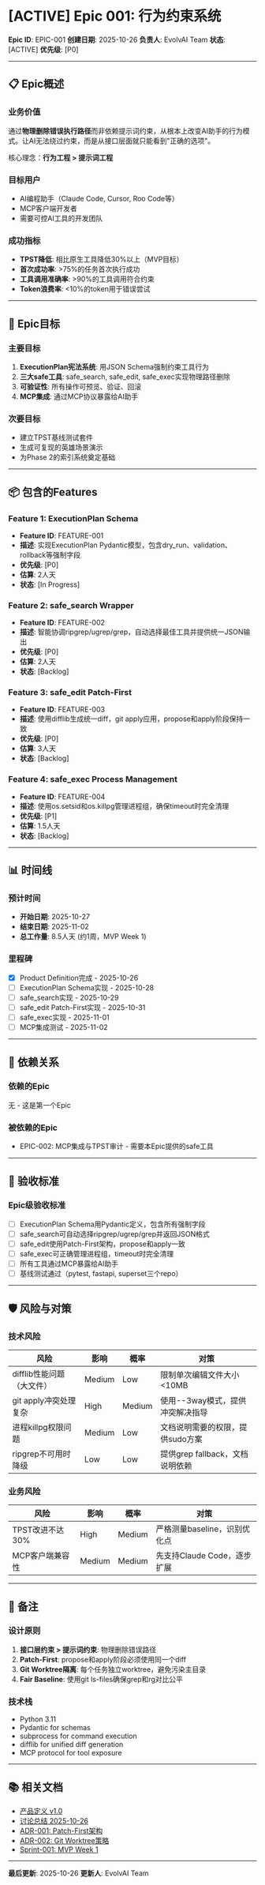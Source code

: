 # [ACTIVE] Epic 001: 行为约束系统

**Epic ID**: EPIC-001
**创建日期**: 2025-10-26
**负责人**: EvolvAI Team
**状态**: [ACTIVE]
**优先级**: [P0]

---

## 📋 Epic概述

### 业务价值
通过**物理删除错误执行路径**而非依赖提示词约束，从根本上改变AI助手的行为模式。让AI无法绕过约束，而是从接口层面就只能看到"正确的选项"。

核心理念：**行为工程 > 提示词工程**

### 目标用户
- AI编程助手（Claude Code, Cursor, Roo Code等）
- MCP客户端开发者
- 需要可控AI工具的开发团队

### 成功指标
- **TPST降低**: 相比原生工具降低30%以上（MVP目标）
- **首次成功率**: >75%的任务首次执行成功
- **工具调用准确率**: >90%的工具调用符合约束
- **Token浪费率**: <10%的token用于错误尝试

---

## 🎯 Epic目标

### 主要目标
1. **ExecutionPlan宪法系统**: 用JSON Schema强制约束工具行为
2. **三大safe工具**: safe_search, safe_edit, safe_exec实现物理路径删除
3. **可验证性**: 所有操作可预览、验证、回滚
4. **MCP集成**: 通过MCP协议暴露给AI助手

### 次要目标
- 建立TPST基线测试套件
- 生成可复现的英雄场景演示
- 为Phase 2的索引系统奠定基础

---

## 📦 包含的Features

### Feature 1: ExecutionPlan Schema
- **Feature ID**: FEATURE-001
- **描述**: 实现ExecutionPlan Pydantic模型，包含dry_run、validation、rollback等强制字段
- **优先级**: [P0]
- **估算**: 2人天
- **状态**: [In Progress]

### Feature 2: safe_search Wrapper
- **Feature ID**: FEATURE-002
- **描述**: 智能协调ripgrep/ugrep/grep，自动选择最佳工具并提供统一JSON输出
- **优先级**: [P0]
- **估算**: 2人天
- **状态**: [Backlog]

### Feature 3: safe_edit Patch-First
- **Feature ID**: FEATURE-003
- **描述**: 使用difflib生成统一diff，git apply应用，propose和apply阶段保持一致
- **优先级**: [P0]
- **估算**: 3人天
- **状态**: [Backlog]

### Feature 4: safe_exec Process Management
- **Feature ID**: FEATURE-004
- **描述**: 使用os.setsid和os.killpg管理进程组，确保timeout时完全清理
- **优先级**: [P1]
- **估算**: 1.5人天
- **状态**: [Backlog]

---

## 📊 时间线

### 预计时间
- **开始日期**: 2025-10-27
- **结束日期**: 2025-11-02
- **总工作量**: 8.5人天 (约1周，MVP Week 1)

### 里程碑
- [x] Product Definition完成 - 2025-10-26
- [ ] ExecutionPlan Schema实现 - 2025-10-28
- [ ] safe_search实现 - 2025-10-29
- [ ] safe_edit Patch-First实现 - 2025-10-31
- [ ] safe_exec实现 - 2025-11-01
- [ ] MCP集成测试 - 2025-11-02

---

## 🔗 依赖关系

### 依赖的Epic
无 - 这是第一个Epic

### 被依赖的Epic
- EPIC-002: MCP集成与TPST审计 - 需要本Epic提供的safe工具

---

## 🎯 验收标准

### Epic级验收标准
- [ ] ExecutionPlan Schema用Pydantic定义，包含所有强制字段
- [ ] safe_search可自动选择ripgrep/ugrep/grep并返回JSON格式
- [ ] safe_edit使用Patch-First架构，propose和apply一致
- [ ] safe_exec可正确管理进程组，timeout时完全清理
- [ ] 所有工具通过MCP暴露给AI助手
- [ ] 基线测试通过（pytest, fastapi, superset三个repo）

---

## 🛡️ 风险与对策

### 技术风险
| 风险 | 影响 | 概率 | 对策 |
|------|------|------|------|
| difflib性能问题（大文件） | Medium | Low | 限制单次编辑文件大小<10MB |
| git apply冲突处理复杂 | High | Medium | 使用--3way模式，提供冲突解决指导 |
| 进程killpg权限问题 | Medium | Low | 文档说明需要的权限，提供sudo方案 |
| ripgrep不可用时降级 | Low | Low | 提供grep fallback，文档说明依赖 |

### 业务风险
| 风险 | 影响 | 概率 | 对策 |
|------|------|------|------|
| TPST改进不达30% | High | Medium | 严格测量baseline，识别优化点 |
| MCP客户端兼容性 | Medium | Medium | 先支持Claude Code，逐步扩展 |

---

## 📝 备注

### 设计原则
1. **接口层约束 > 提示词约束**: 物理删除错误路径
2. **Patch-First**: propose和apply阶段必须使用同一个diff
3. **Git Worktree隔离**: 每个任务独立worktree，避免污染主目录
4. **Fair Baseline**: 使用git ls-files确保grep和rg对比公平

### 技术栈
- Python 3.11
- Pydantic for schemas
- subprocess for command execution
- difflib for unified diff generation
- MCP protocol for tool exposure

---

## 📚 相关文档

- [产品定义 v1.0](../../definition/product-definition-v1.md)
- [讨论总结 2025-10-26](../../definition/discussion-summary-2025-10-26.md)
- [ADR-001: Patch-First架构](../../../development/architecture/adrs/001-patch-first.md)
- [ADR-002: Git Worktree策略](../../../development/architecture/adrs/002-git-worktree.md)
- [Sprint-001: MVP Week 1](../../../development/sprints/current/sprint-001-mvp-week1.md)

---

**最后更新**: 2025-10-26
**更新人**: EvolvAI Team
